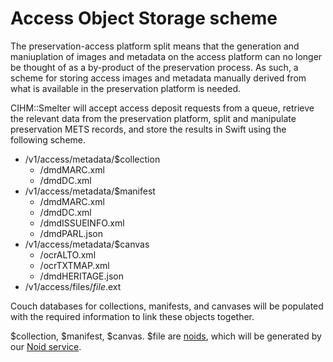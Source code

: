 # Access Object Storage scheme

The preservation-access platform split means that the generation and maniuplation of images and metadata on the access platform can no longer be thought of as a by-product of the preservation process. As such, a scheme for storing access images and metadata manually derived from what is available in the preservation platform is needed.

CIHM::Smelter will accept access deposit requests from a queue, retrieve the relevant data from the preservation platform, split and manipulate preservation METS records, and store the results in Swift using the following scheme.

* /v1/access/metadata/$collection
  * /dmdMARC.xml
  * /dmdDC.xml
* /v1/access/metadata/$manifest
  * /dmdMARC.xml
  * /dmdDC.xml
  * /dmdISSUEINFO.xml
  * /dmdPARL.json
* /v1/access/metadata/$canvas
  * /ocrALTO.xml
  * /ocrTXTMAP.xml
  * /dmdHERITAGE.json
* /v1/access/files/$file.$ext

Couch databases for collections, manifests, and canvases will be populated with the required information to link these objects together.

$collection, $manifest, $canvas. $file are [noids](https://metacpan.org/pod/distribution/Noid/noid), which will be generated by our [Noid service](https://github.com/crkn-rcdr/noid).